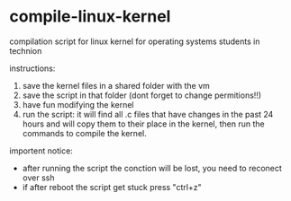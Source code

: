 # compile-linux-kernel
compilation script for linux kernel for operating systems students in technion


instructions:
  1. save the kernel files in a shared folder with the vm
  2. save the script in that folder (dont forget to change permitions!!)
  3. have fun modifying the kernel
  4. run the script: it will find all .c files that have changes in the past 24 hours and will copy them to their place in the      kernel, then run the commands to compile the kernel.

importent notice:
  - after running the script the conction will be lost, you need to reconect over ssh
  - if after reboot the script get stuck press "ctrl+z"
